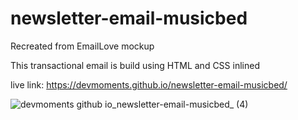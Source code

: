 # newsletter-email-musicbed

Recreated from EmailLove mockup

This transactional email is build using HTML and CSS inlined

live link: https://devmoments.github.io/newsletter-email-musicbed/

![devmoments github io_newsletter-email-musicbed_ (4)](https://user-images.githubusercontent.com/108278982/202371075-c376c854-8880-4275-bc90-504a17874890.png)
